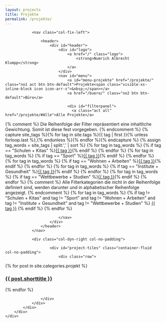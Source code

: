 ```yaml
---
layout: projects
title: Projekte
permalink: /projekte/
---
```



<section id="project-navigator">
    <div class="container-fluid">
		<div class="row">
			<div class="col-xs-12">
				
				<nav class="col-fix-left">
				
					<header>
						<div id="header">
						    <div id="logo">
						    	<a href="/" class="logo">
							        <strong>Numrich Albrecht Klumpp</strong>
						    	</a>
						    </div>
							<nav id="menu">
					    		<a id="menu-projekte" href="/projekte/" class="no1 act btn btn-default">Projekte<span class="visible-xs-inline-block icon icon-arr-s">&nbsp;</span></a>
					    		<a href="/buero/" class="no2 btn btn-default">Büro</a>

								<div id="filterpanel">
								  <a class="act all" href="/projekte/#Alle">Alle Projekte</a>
{% comment %}
Die Reihenfolge der Filter repräsentiert eine inhaltliche Gewichtung. Somit ist diese fest vorgegeben.
{% endcomment %}
{% capture site_tags %}{% for tag in site.tags %}{{ tag | first }}{% unless forloop.last %},{% endunless %}{% endfor %}{% endcapture %}
{% assign tag_words = site_tags | split:',' | sort %}
{% for tag in tag_words %}
	{% if tag == "Schulen + Kitas" %}<a href="/projekte/#{{ tag | slugify }}">{{ tag }}</a>{% endif %}
{% endfor %}
{% for tag in tag_words %}
	{% if tag == "Sport" %}<a href="/projekte/#{{ tag | slugify }}">{{ tag }}</a>{% endif %}
{% endfor %}
{% for tag in tag_words %}
	{% if tag == "Wohnen + Arbeiten" %}<a href="/projekte/#{{ tag | slugify }}">{{ tag }}</a>{% endif %}
{% endfor %}
{% for tag in tag_words %}
	{% if tag == "Institute + Gesundheit" %}<a href="/projekte/#{{ tag | slugify }}">{{ tag }}</a>{% endif %}
{% endfor %}
{% for tag in tag_words %}
	{% if tag == "Wettbewerbe + Studien" %}<a href="/projekte/#{{ tag | slugify }}">{{ tag }}</a>{% endif %}
{% endfor %}
{% comment %}
Alle Filterkategorien die nicht in der Reihenfolge definiert sind, werden darunter und in alphabetischer Reihenfolge angezeigt.
{% endcomment %}
{% for tag in tag_words %}
	{% if tag != "Schulen + Kitas" and tag != "Sport" and tag != "Wohnen + Arbeiten" and tag != "Institute + Gesundheit" and tag != "Wettbewerbe + Studien" %}
	<a href="/projekte/#{{ tag | slugify }}">{{ tag }}</a>
	{% endif %}
{% endfor %}
								  <div class="clear"></div>
								 </div>

							</nav>
						</div>
					</header>	
				</nav>
			
				<div class="col-dyn-right col-no-padding">
			
					    <div id="project-tiles" class="container-fluid  col-no-padding">
							<div class="row">			

{% for post in site.categories.projekt %}

<div class="project-tile {% for tag in post.tags %}{{ tag | slugify }} {% endfor %}col-xs-12 col-sm-6 col-md-4 col-lg-3">
	<a href="{{ post.url | prepend: site.baseurl }}" data-image="{% for image in post.images limit:1 %}{{ image | prepend: site.url }}{% endfor %}">
		<div class="inner-wrap">
			<h3>{{ post.shorttitle }}</h3>
		</div>
	</a>
</div>

{% endfor %}

					</div>
				</div>
			</div>
		</div>
    </div>
</section>